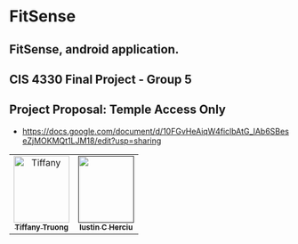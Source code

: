 # FitSense
## FitSense, android application.
## CIS 4330 Final Project - Group 5

## Project Proposal: Temple Access Only
- https://docs.google.com/document/d/10FGvHeAiqW4ficlbAtG_lAb6SBeseZjMOKMQt1LJM18/edit?usp=sharing

[//]: # ( readme: collaborators -start )
<table>
<tr>
    <td align="center">
        <a href="https://github.com/tt50">
            <img src="https://avatars.githubusercontent.com/u/156944954?v=4&size=64" width="100" height="120" alt="Tiffany"/>
            <br />
            <sub><b>Tiffany Truong</b></sub>
        </a>
    </td>
    <td align="center">
        <a href="">
            <img src="" width="100;" height="120" alt=""/>
            <br />
            <sub><b>Iustin C Herciu</b></sub>
        </a>
    </td>
    </tr>
</table>
